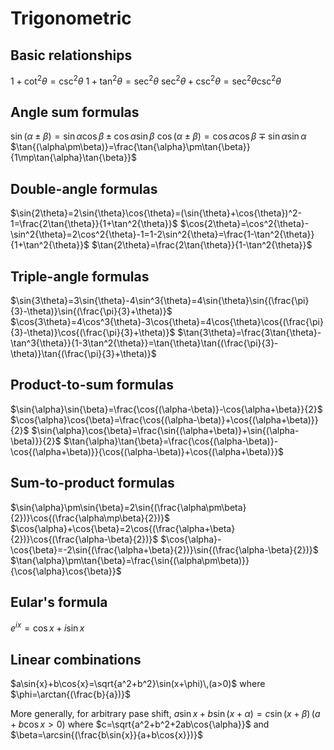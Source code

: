 # Trigonometric

## Basic relationships
$1+\cot^2{\theta}=\csc^2{\theta}$
$1+\tan^2{\theta}=\sec^2{\theta}$
$\sec^2{\theta}+\csc^2{\theta}=\sec^2{\theta}\csc^2{\theta}$

## Angle sum formulas
$\sin{(\alpha\pm\beta)}=\sin{\alpha}\cos{\beta}\pm\cos{\alpha}\sin{\beta}$
$\cos{(\alpha\pm\beta)}=\cos{\alpha}\cos{\beta}\mp\sin{\alpha}\sin{\alpha}$
$\tan{(\alpha\pm\beta)}=\frac{\tan{\alpha}\pm\tan{\beta}}{1\mp\tan{\alpha}\tan{\beta}}$

## Double-angle formulas
$\sin{2\theta}=2\sin{\theta}\cos{\theta}=(\sin{\theta}+\cos{\theta})^2-1=\frac{2\tan{\theta}}{1+\tan^2{\theta}}$
$\cos{2\theta}=\cos^2{\theta}-\sin^2{\theta}=2\cos^2{\theta}-1=1-2\sin^2{\theta}=\frac{1-\tan^2{\theta}}{1+\tan^2{\theta}}$
$\tan{2\theta}=\frac{2\tan{\theta}}{1-\tan^2{\theta}}$

## Triple-angle formulas
$\sin{3\theta}=3\sin{\theta}-4\sin^3{\theta}=4\sin{\theta}\sin{(\frac{\pi}{3}-\theta)}\sin{(\frac{\pi}{3}+\theta)}$
$\cos{3\theta}=4\cos^3{\theta}-3\cos{\theta}=4\cos{\theta}\cos{(\frac{\pi}{3}-\theta)}\cos{(\frac{\pi}{3}+\theta)}$
$\tan{3\theta}=\frac{3\tan{\theta}-\tan^3{\theta}}{1-3\tan^2{\theta}}=\tan{\theta}\tan{(\frac{\pi}{3}-\theta)}\tan{(\frac{\pi}{3}+\theta)}$

## Product-to-sum formulas
$\sin{\alpha}\sin{\beta}=\frac{\cos{(\alpha-\beta)}-\cos{\alpha+\beta}}{2}$
$\cos{\alpha}\cos{\beta}=\frac{\cos{(\alpha-\beta)}+\cos{(\alpha+\beta)}}{2}$
$\sin{\alpha}\cos{\beta}=\frac{\sin{(\alpha+\beta)}+\sin{(\alpha-\beta)}}{2}$
$\tan{\alpha}\tan{\beta}=\frac{\cos{(\alpha-\beta)}-\cos{(\alpha+\beta)}}{\cos{(\alpha-\beta)}+\cos{(\alpha+\beta)}}$

## Sum-to-product formulas
$\sin{\alpha}\pm\sin{\beta}=2\sin{(\frac{\alpha\pm\beta}{2})}\cos{(\frac{\alpha\mp\beta}{2})}$
$\cos{\alpha}+\cos{\beta}=2\cos{(\frac{\alpha+\beta}{2})}\cos{(\frac{\alpha-\beta}{2})}$
$\cos{\alpha}-\cos{\beta}=-2\sin{(\frac{\alpha+\beta}{2})}\sin{(\frac{\alpha-\beta}{2})}$
$\tan{\alpha}\pm\tan{\beta}=\frac{\sin{(\alpha\pm\beta)}}{\cos{\alpha}\cos{\beta}}$

## Eular's formula
$e^{ix}=\cos{x}+i\sin{x}$

## Linear combinations
$a\sin{x}+b\cos{x}=\sqrt{a^2+b^2}\sin(x+\phi)\,(a>0)$
where $\phi=\arctan{(\frac{b}{a})}$

More generally, for arbitrary pase shift,
$a\sin{x}+b\sin{(x+\alpha)}=c\sin{(x+\beta)}\,(a+b\cos{x}>0)$
where $c=\sqrt{a^2+b^2+2ab\cos{\alpha}}$ and $\beta=\arcsin{(\frac{b\sin{x}}{a+b\cos{x}})}$